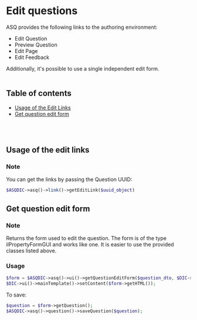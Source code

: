 # Edit questions

ASQ provides the following links to the authoring environment:
* Edit Question
* Preview Question
* Edit Page
* Edit Feedback

Additionally, it's possible to use a single independent edit form.
<br>
<br>


## Table of contents

- [Usage of the Edit Links](#usage-of-the-edit-links)
- [Get question edit form](#get-question-edit-form)
    
<br>
<br>


## Usage of the edit links

### Note

You can get the links by passing the Question UUID:

```php
$ASQDIC->asq()->link()->getEditLink($uuid_object)
```

## Get question edit form

### Note
Returns the form used to edit the question. The form is of the type ilPropertyFormGUI and works like one.
It is easier to use the provided classes listed above.

### Usage
```php
$form = $ASQDIC->asq()->ui()->getQuestionEditForm($question_dto, $DIC->ctrl()->getFormAction($this, self::CMD_SHOW_FORM));
$DIC->ui()->mainTemplate()->setContent($form->getHTML());
```

To save:

```php
$question = $form->getQuestion();
$ASQDIC->asq()->question()->saveQuestion($question);
```